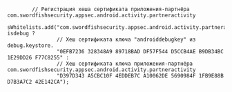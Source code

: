             // Регистрация хеша сертификата приложения-партнёра com.swordfishsecurity.appsec.android.activity.partneractivity
            sWhitelists.add("com.swordfishsecurity.appsec.android.activity.partneractivity", isdebug ?
                    // Хеш сертификата ключа "androiddebugkey" из debug.keystore.
                    "0EFB7236 328348A9 89718BAD DF57F544 D5CCB4AE B9DB34BC 1E29DD26 F77C8255" :
                    // Хеш сертификата ключа приложения-партнёра com.swordfishsecurity.appsec.android.activity.partneractivity
                    "D397D343 A5CBC10F 4EDDEB7C A10062DE 5690984F 1FB9E88B D7B3A7C2 42E142CA");